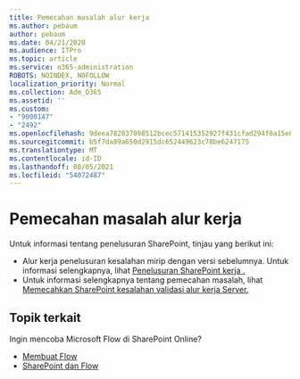 ```yaml
---
title: Pemecahan masalah alur kerja
ms.author: pebaum
author: pebaum
ms.date: 04/21/2020
ms.audience: ITPro
ms.topic: article
ms.service: o365-administration
ROBOTS: NOINDEX, NOFOLLOW
localization_priority: Normal
ms.collection: Adm_O365
ms.assetid: ''
ms.custom:
- "9000147"
- "2492"
ms.openlocfilehash: 9deea782837098512bcec571415352927f431cfad294f0a15e89d777abea592a
ms.sourcegitcommit: b5f7da89a650d2915dc652449623c78be6247175
ms.translationtype: MT
ms.contentlocale: id-ID
ms.lasthandoff: 08/05/2021
ms.locfileid: "54072487"
---
```

# <a name="workflow-troubleshooting"></a>Pemecahan masalah alur kerja

Untuk informasi tentang penelusuran SharePoint, tinjau yang berikut ini:
- Alur kerja penelusuran kesalahan mirip dengan versi sebelumnya.  Untuk informasi selengkapnya, lihat [Penelusuran SharePoint kerja .](https://docs.microsoft.com/sharepoint/dev/general-development/debugging-sharepoint-server-workflows)
- Untuk informasi selengkapnya tentang pemecahan masalah, lihat [Memecahkan SharePoint kesalahan validasi alur kerja Server.](https://docs.microsoft.com/sharepoint/dev/general-development/troubleshooting-sharepoint-server-workflow-validation-errors-in-visio)
 

## <a name="related-topics"></a>Topik terkait
Ingin mencoba Microsoft Flow di SharePoint Online?
- [Membuat Flow](https://support.office.com/article/Create-a-flow-for-a-list-or-library-in-SharePoint-Online-or-OneDrive-for-Business-a9c3e03b-0654-46af-a254-20252e580d01) 
- [SharePoint dan Flow](https://flow.microsoft.com/blog/sharepoint-and-flow/) 



